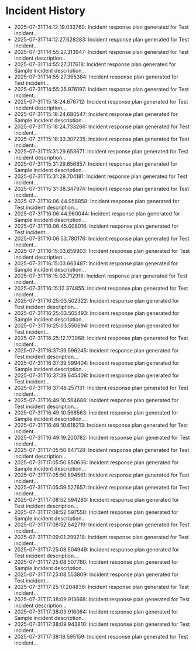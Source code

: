 # Incident History

- 2025-07-31T14:12:19.033760: Incident response plan generated for Test incident...
- 2025-07-31T14:12:27.628283: Incident response plan generated for Test incident...
- 2025-07-31T14:55:27.313947: Incident response plan generated for Test incident description...
- 2025-07-31T14:55:27.317618: Incident response plan generated for Sample incident description...
- 2025-07-31T14:55:27.365384: Incident response plan generated for Test incident...
- 2025-07-31T14:55:35.976197: Incident response plan generated for Test incident...
- 2025-07-31T15:18:24.676712: Incident response plan generated for Test incident description...
- 2025-07-31T15:18:24.680547: Incident response plan generated for Sample incident description...
- 2025-07-31T15:18:24.733266: Incident response plan generated for Test incident...
- 2025-07-31T15:18:33.307235: Incident response plan generated for Test incident...
- 2025-07-31T15:31:29.653671: Incident response plan generated for Test incident description...
- 2025-07-31T15:31:29.656857: Incident response plan generated for Sample incident description...
- 2025-07-31T15:31:29.704181: Incident response plan generated for Test incident...
- 2025-07-31T15:31:38.347974: Incident response plan generated for Test incident...
- 2025-07-31T16:06:44.956858: Incident response plan generated for Test incident description...
- 2025-07-31T16:06:44.960044: Incident response plan generated for Sample incident description...
- 2025-07-31T16:06:45.008016: Incident response plan generated for Test incident...
- 2025-07-31T16:06:53.780176: Incident response plan generated for Test incident...
- 2025-07-31T16:15:03.659903: Incident response plan generated for Test incident description...
- 2025-07-31T16:15:03.663487: Incident response plan generated for Sample incident description...
- 2025-07-31T16:15:03.712916: Incident response plan generated for Test incident...
- 2025-07-31T16:15:12.374855: Incident response plan generated for Test incident...
- 2025-07-31T16:25:03.502322: Incident response plan generated for Test incident description...
- 2025-07-31T16:25:03.505493: Incident response plan generated for Sample incident description...
- 2025-07-31T16:25:03.550694: Incident response plan generated for Test incident...
- 2025-07-31T16:25:12.173968: Incident response plan generated for Test incident...
- 2025-07-31T16:37:39.596245: Incident response plan generated for Test incident description...
- 2025-07-31T16:37:39.599404: Incident response plan generated for Sample incident description...
- 2025-07-31T16:37:39.645408: Incident response plan generated for Test incident...
- 2025-07-31T16:37:48.257131: Incident response plan generated for Test incident...
- 2025-07-31T16:49:10.564686: Incident response plan generated for Test incident description...
- 2025-07-31T16:49:10.568563: Incident response plan generated for Sample incident description...
- 2025-07-31T16:49:10.618213: Incident response plan generated for Test incident...
- 2025-07-31T16:49:19.200782: Incident response plan generated for Test incident...
- 2025-07-31T17:05:50.847128: Incident response plan generated for Test incident description...
- 2025-07-31T17:05:50.850636: Incident response plan generated for Sample incident description...
- 2025-07-31T17:05:50.894561: Incident response plan generated for Test incident...
- 2025-07-31T17:05:59.527657: Incident response plan generated for Test incident...
- 2025-07-31T17:08:52.594280: Incident response plan generated for Test incident description...
- 2025-07-31T17:08:52.597550: Incident response plan generated for Sample incident description...
- 2025-07-31T17:08:52.642719: Incident response plan generated for Test incident...
- 2025-07-31T17:09:01.299218: Incident response plan generated for Test incident...
- 2025-07-31T17:25:08.504949: Incident response plan generated for Test incident description...
- 2025-07-31T17:25:08.507760: Incident response plan generated for Sample incident description...
- 2025-07-31T17:25:08.553809: Incident response plan generated for Test incident...
- 2025-07-31T17:25:17.204836: Incident response plan generated for Test incident...
- 2025-07-31T17:38:09.913668: Incident response plan generated for Test incident description...
- 2025-07-31T17:38:09.916064: Incident response plan generated for Sample incident description...
- 2025-07-31T17:38:09.943810: Incident response plan generated for Test incident...
- 2025-07-31T17:38:18.595159: Incident response plan generated for Test incident...

